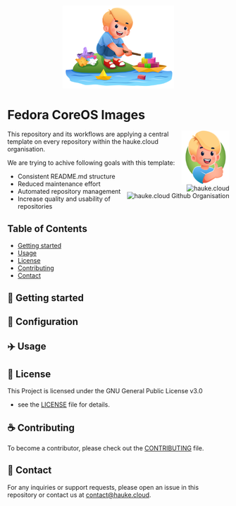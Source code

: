 
<p align="center">
  <img src="resources/img/logo.png" alt="repository logo" width="50%" height="50%">
</p>


# Fedora CoreOS Images

<img src="https://raw.githubusercontent.com/hauke-cloud/.github/main/resources/img/organisation-logo-small.png" alt="hauke.cloud logo" width="109" height="123" align="right">
<a href="https://hauke.cloud" target="_blank">
  <img src="https://img.shields.io/badge/home-hauke.cloud-brightgreen" alt="hauke.cloud" style="float: right; clear: both;" align="right" />
</a>
<a href="https://github.com/hauke-cloud" target="_blank">
  <img src="https://img.shields.io/badge/github-hauke.cloud-blue" alt="hauke.cloud Github Organisation" style="float: right; clear: both;" align="right" />
</a>

This repository and its workflows are applying a central template on every repository within the hauke.cloud organisation.

We are trying to achive following goals with this template:
- Consistent README.md structure
- Reduced maintenance effort
- Automated repository management
- Increase quality and usability of repositories


## Table of Contents

- [Getting started](#-getting-started)
- [Usage](#-usage)
- [License](#license)
- [Contributing](#contributing)
- [Contact](#contact)

## 🚀 Getting started

## :wrench: Configuration

## :airplane: Usage

## 📄 License

This Project is licensed under the GNU General Public License v3.0

- see the [LICENSE](LICENSE) file for details.

## :coffee: Contributing

To become a contributor, please check out the [CONTRIBUTING](CONTRIBUTING.md) file.
## :email: Contact

For any inquiries or support requests, please open an issue in this
repository or contact us at [contact@hauke.cloud](mailto:contact@hauke.cloud).
